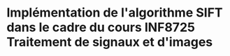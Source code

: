 # Implémentation de l'algorithme SIFT dans le cadre du cours INF8725 Traitement de signaux et d'images

